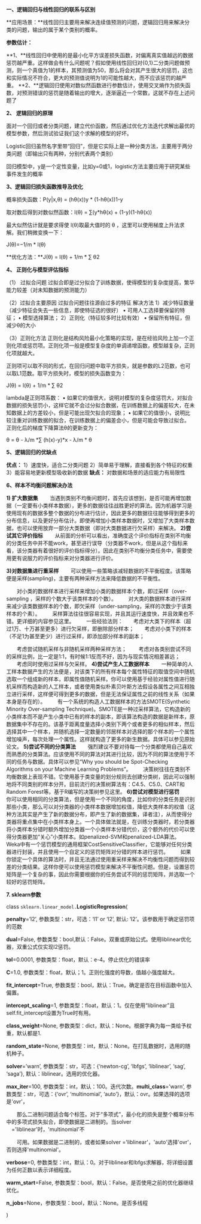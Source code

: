 **一、逻辑回归与线性回归的联系与区别**

**应用场景：**线性回归主要用来解决连续值预测的问题，逻辑回归用来解决分类的问题，输出的属于某个类别的概率。

**参数估计：**

**1、**线性回归中使用的是最小化平方误差损失函数，对偏离真实值越远的数据惩罚越严重。这样做会有什么问题呢？假如使用线性回归对{0,1}二分类问题做预测，则一个真值为1的样本，其预测值为50，那么将会对其产生很大的惩罚，这也和实际情况不符合，更大的预测值说明为1的可能性越大，而不应该惩罚的越严重。
**2、**逻辑回归使用对数似然函数进行参数估计，使用交叉熵作为损失函数，对预测错误的惩罚是随着输出的增大，逐渐逼近一个常数，这就不存在上述问题了



**2、 逻辑回归的原理**

面对一个回归或者分类问题，建立代价函数，然后通过优化方法迭代求解出最优的模型参数，然后测试验证我们这个求解的模型的好坏。

Logistic回归虽然名字里带“回归”，但是它实际上是一种分类方法，主要用于两分类问题（即输出只有两种，分别代表两个类别）

回归模型中，y是一个定性变量，比如y=0或1，logistic方法主要应用于研究某些事件发生的概率



**3、逻辑回归损失函数推导及优化**

概率损失函数：P(y|x,θ) = (hθ(x))y * (1-hθ(x))1-y

取对数后得到对数似然函数：l(θ) = ∑(y*hθ(x) + (1-y)(1-hθ(x))

最大似然估计就是要求得使 l(θ)取最大值时的 θ ，这里可以使用梯度上升法求解。我们稍微变换一下： 

J(θ)=−1/m * l(θ)

**优化方法：**J(θ) = l(θ) + 1/m * ∑ θ2

**4、 正则化与模型评估指标**

（1） 过拟合问题 
过拟合即是过分拟合了训练数据，使得模型的复杂度提高，繁华能力较差（对未知数据的预测能力） 

（2）过拟合主要原因 
过拟合问题往往源自过多的特征 
解决方法 
1）减少特征数量（减少特征会失去一些信息，即使特征选的很好） 
• 可用人工选择要保留的特征； 
• 模型选择算法； 
2）正则化（特征较多时比较有效） 
• 保留所有特征，但减少θ的大小

（3）正则化方法 
正则化是结构风险最小化策略的实现，是在经验风险上加一个正则化项或惩罚项。正则化项一般是模型复杂度的单调递增函数，模型越复杂，正则化项就越大。

正则项可以取不同的形式，在回归问题中取平方损失，就是参数的L2范数，也可以取L1范数。取平方损失时，模型的损失函数变为：

J(θ) = l(θ) + 1/m * ∑ θ2 

lambda是正则项系数： 
• 如果它的值很大，说明对模型的复杂度惩罚大，对拟合数据的损失惩罚小，这样它就不会过分拟合数据，在训练数据上的偏差较大，在未知数据上的方差较小，但是可能出现欠拟合的现象； 
• 如果它的值很小，说明比较注重对训练数据的拟合，在训练数据上的偏差会小，但是可能会导致过拟合。 
正则化后的梯度下降算法θ的更新变为：

θ = θ - λ/m *∑ (h(x)-y)*x - λ/m * θ



**5、逻辑回归的优缺点**

**优点：** 
1）速度快，适合二分类问题 
2）简单易于理解，直接看到各个特征的权重 
3）能容易地更新模型吸收新的数据 
**缺点：** 
对数据和场景的适应能力有局限性

**6、样本不均衡问题解决办法**

**1) 扩大数据集**
  当遇到类别不均衡问题时，首先应该想到，是否可能再增加数据（一定要有小类样本数据），更多的数据往往战胜更好的算法。因为机器学习是使用现有的数据多整个数据的分布进行估计，因此更多的数据往往能够得到更多的分布信息，以及更好分布估计。即使再增加小类样本数据时，又增加了大类样本数据，也可以使用放弃一部分大类数据（即对大类数据进行欠采样）来解决。
**2)尝试其它评价指标** 
  从前面的分析可以看出，准确度这个评价指标在类别不均衡的分类任务中并不能work，甚至进行误导（分类器不work，但是从这个指标来看，该分类器有着很好的评价指标得分）。因此在类别不均衡分类任务中，需要使用更有说服力的评价指标来对分类器进行评价。

**3)对数据集进行重采样** 
  可以使用一些策略该减轻数据的不平衡程度。该策略便是采样(sampling)，主要有两种采样方法来降低数据的不平衡性。

　　对小类的数据样本进行采样来增加小类的数据样本个数，即过采样（over-sampling ，采样的个数大于该类样本的个数）。
　　对大类的数据样本进行采样来减少该类数据样本的个数，即欠采样（under-sampling，采样的次数少于该类样本的个素）。
  采样算法往往很容易实现，并且其运行速度快，并且效果也不错。更详细的内容参见这里。 
  一些经验法则：　　考虑对大类下的样本（超过1万、十万甚至更多）进行欠采样，即删除部分样本；　　考虑对小类下的样本（不足1为甚至更少）进行过采样，即添加部分样本的副本；

　　考虑尝试随机采样与非随机采样两种采样方法；
　　考虑对各类别尝试不同的采样比例，比一定是1:1，有时候1:1反而不好，因为与现实情况相差甚远；
　　考虑同时使用过采样与欠采样。
**4)尝试产生人工数据样本** 
  一种简单的人工样本数据产生的方法便是，对该类下的所有样本每个属性特征的取值空间中随机选取一个组成新的样本，即属性值随机采样。你可以使用基于经验对属性值进行随机采样而构造新的人工样本，或者使用类似朴素贝叶斯方法假设各属性之间互相独立进行采样，这样便可得到更多的数据，但是无法保证属性之前的线性关系（如果本身是存在的）。 
  有一个系统的构造人工数据样本的方法SMOTE(Synthetic Minority Over-sampling Technique)。SMOTE是一种过采样算法，它构造新的小类样本而不是产生小类中已有的样本的副本，即该算法构造的数据是新样本，原数据集中不存在的。该基于距离度量选择小类别下两个或者更多的相似样本，然后选择其中一个样本，并随机选择一定数量的邻居样本对选择的那个样本的一个属性增加噪声，每次处理一个属性。这样就构造了更多的新生数据。具体可以参见原始论文。 
**5)尝试不同的分类算法** 
  强烈建议不要对待每一个分类都使用自己喜欢而熟悉的分类算法。应该使用不同的算法对其进行比较，因为不同的算法使用于不同的任务与数据。具体可以参见“Why you should be Spot-Checking Algorithms on your Machine Learning Problems”。 
  决策树往往在类别不均衡数据上表现不错。它使用基于类变量的划分规则去创建分类树，因此可以强制地将不同类别的样本分开。目前流行的决策树算法有：C4.5、C5.0、CART和Random Forest等。基于R编写的决策树参见这里。
**6)尝试对模型进行惩罚** 
  你可以使用相同的分类算法，但是使用一个不同的角度，比如你的分类任务是识别那些小类，那么可以对分类器的小类样本数据增加权值，降低大类样本的权值（这种方法其实是产生了新的数据分布，即产生了新的数据集，译者注），从而使得分类器将重点集中在小类样本身上。一个具体做法就是，在训练分类器时，若分类器将小类样本分错时额外增加分类器一个小类样本分错代价，这个额外的代价可以使得分类器更加“关心”小类样本。如penalized-SVM和penalized-LDA算法。 
  Weka中有一个惩罚模型的通用框架CostSensitiveClassifier，它能够对任何分类器进行封装，并且使用一个自定义的惩罚矩阵对分错的样本进行惩罚。 
  如果你锁定一个具体的算法时，并且无法通过使用重采样来解决不均衡性问题而得到较差的分类结果。这样你便可以使用惩罚模型来解决不平衡性问题。但是，设置惩罚矩阵是一个复杂的事，因此你需要根据你的任务尝试不同的惩罚矩阵，并选取一个较好的惩罚矩阵。



**7. sklearn参数**

class `sklearn.linear_model.`**LogisticRegression**(

**penalty**=’l2’, 参数类型：str，可选：‘l1’ or ‘l2’, 默认: ‘l2’。该参数用于确定惩罚项的范数

**dual**=False, 参数类型：bool,默认：False。双重或原始公式。使用liblinear优化器，双重公式仅实现l2惩罚。

**tol**=0.0001, 参数类型：float，默认：e-4。停止优化的错误率

**C**=1.0, 参数类型：float，默认；1。正则化强度的导数，值越小强度越大。

**fit_intercept**=True, 参数类型：bool，默认：True。确定是否在目标函数中加入偏置。

**intercept_scaling**=1, 参数类型：float，默认：1。仅在使用“liblinear”且self.fit_intercept设置为True时有用。

**class_weight**=None, 参数类型：dict，默认：None。根据字典为每一类给予权重，默认都是1.

**random_state**=None, 参数类型：int，默认：None。在打乱数据时，选用的随机种子。

**solver**=’warn’, 参数类型：str，可选：{‘newton-cg’, ‘lbfgs’, ‘liblinear’, ‘sag’, ‘saga’}, 默认：liblinear。选用的优化器。

**max_iter**=100, 参数类型：int，默认：100。迭代次数。**multi_class**=’warn’, 参数类型：str，可选：{‘ovr’, ‘multinomial’, ‘auto’}，默认：ovr。如果选择的选项是'ovr'，

　　那么二进制问题适合每个标签。对于“多项式”，最小化的损失是整个概率分布中的多项式损失拟合，即使数据是二进制的。当solver 　='liblinear'时，'multinomial'不

　　可用。如果数据是二进制的，或者如果solver ='liblinear'，'auto'选择'ovr'，否则选择'multinomial'。

**verbose**=0, 参数类型：int，默认：0。对于liblinear和lbfgs求解器，将详细设置为任何正数以表示详细程度。

**warm_start**=False, 参数类型：bool，默认：False。是否使用之前的优化器继续优化。

**n_jobs**=None，参数类型：bool，默认：None。是否多线程

)